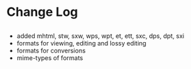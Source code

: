 # Change Log

##
- added mhtml, stw, sxw, wps, wpt, et, ett, sxc, dps, dpt, sxi
- formats for viewing, editing and lossy editing
- formats for conversions
- mime-types of formats